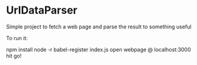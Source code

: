 # UrlDataParser
Simple project to fetch a web page and parse the result to something useful

To run it:

npm install
node -r babel-register index.js
open webpage @ localhost:3000
hit go!
